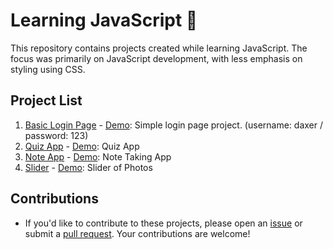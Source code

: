 # Learning JavaScript 🚀

This repository contains projects created while learning JavaScript. The focus was primarily on JavaScript development, with less emphasis on styling using CSS.

## Project List
1. [Basic Login Page](https://github.com/xdaxer/learnJS/tree/main/Basic-Login-Page) - [Demo](https://xdaxer.github.io/demos/Basic-Login-Page): Simple login page project. (username: daxer / password: 123)
2. [Quiz App](https://github.com/xdaxer/learnJS/tree/main/test-app) - [Demo](https://xdaxer.github.io/demos/test-app/): Quiz App
3. [Note App](https://github.com/xdaxer/learnJS/tree/main/note-app) - [Demo](https://xdaxer.github.io/demos/note-app/): Note Taking App
4. [Slider](https://github.com/xdaxer/learnJS/tree/main/note-app) - [Demo](https://xdaxer.github.io/demos/slider/): Slider of Photos


## Contributions
- If you'd like to contribute to these projects, please open an [issue](../../issues) or submit a [pull request](../../pulls). Your contributions are welcome!
